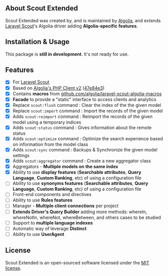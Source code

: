 ## About Scout Extended

Scout Extended was created by, and is maintained by [Algolia](https://github.com/algolia), and extends [Laravel Scout](https://github.com/laravel/scout)'s Algolia driver adding **Algolia-specific features**.

## Installation & Usage

This package is **still in development**. It's not ready for use.

## Features

- [x] For [Laravel Scout](https://github.com/laravel/scout)
- [x] Based on [Algolia's PHP Client v2](https://github.com/algolia/algoliasearch-client-php/tree/2.0) ([47e84e3](https://github.com/nunomaduro/scout/commit/47e84e3c62121a588930b7e04901f7e6a378abb2))
- [x] Contains **macros** from [github.com/algolia/laravel-scout-algolia-macros](https://github.com/algolia/laravel-scout-algolia-macros)
- [x] **Facade** to provide a "static" interface to access clients and analytics
- [x] Replace `scout:flush` command : Clear the index of the the given model
- [x] Replace `scout:import` command : Import the records of the given model
- [x] Adds `scout:reimport` command : Reimport the records of the given model using a temporary indices
- [x] Adds `scout:status` command : Gives information about the remote status
- [x] Adds `scout:optimize` command : Optimize the search experience based on information from the model class
- [x] Adds `scout:sync` command : Backups & Synchronize the given model settings
- [x] Adds `scout:aggregator` command : Create a new aggregator class
- [x] Aggregators - **Multiple models on the same index**
- [x] Ability to use **display features** (**Searchable attributes**, **Query Language**, **Custom Ranking**, etc) of using a configuration file
- [ ] Ability to use **synonyms features** (**Searchable attributes**, **Query Language**, **Custom Ranking**, etc) of using a configuration file
- [ ] Front-end components and directives
- [ ] Ability to use **Rules features**
- [ ] Manager - **Multiple client connections** per project
- [ ] **Extends Driver's Query Builder** adding more methods: whereIn, whereNotIn, whereNot, whereBetween, and others cases to be studied
- [ ] Support to **multiple language indexes**
- [ ] Automatic way of leverage **Distinct**
- [ ] Ability to use **UserAgent**

## License

Scout Extended is an open-sourced software licensed under the [MIT license](LICENSE.md).
